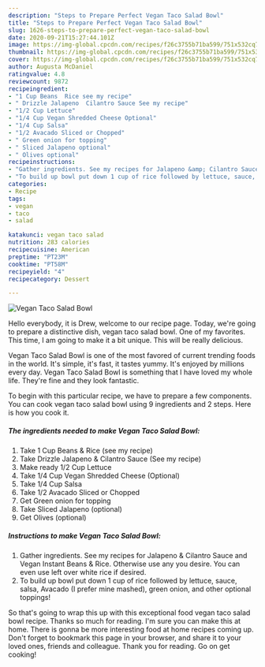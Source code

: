 ```yaml
---
description: "Steps to Prepare Perfect Vegan Taco Salad Bowl"
title: "Steps to Prepare Perfect Vegan Taco Salad Bowl"
slug: 1626-steps-to-prepare-perfect-vegan-taco-salad-bowl
date: 2020-09-21T15:27:44.101Z
image: https://img-global.cpcdn.com/recipes/f26c3755b71ba599/751x532cq70/vegan-taco-salad-bowl-recipe-main-photo.jpg
thumbnail: https://img-global.cpcdn.com/recipes/f26c3755b71ba599/751x532cq70/vegan-taco-salad-bowl-recipe-main-photo.jpg
cover: https://img-global.cpcdn.com/recipes/f26c3755b71ba599/751x532cq70/vegan-taco-salad-bowl-recipe-main-photo.jpg
author: Augusta McDaniel
ratingvalue: 4.8
reviewcount: 9872
recipeingredient:
- "1 Cup Beans  Rice see my recipe"
- " Drizzle Jalapeno  Cilantro Sauce See my recipe"
- "1/2 Cup Lettuce"
- "1/4 Cup Vegan Shredded Cheese Optional"
- "1/4 Cup Salsa"
- "1/2 Avacado Sliced or Chopped"
- " Green onion for topping"
- " Sliced Jalapeno optional"
- " Olives optional"
recipeinstructions:
- "Gather ingredients. See my recipes for Jalapeno &amp; Cilantro Sauce and Vegan Instant Beans &amp; Rice. Otherwise use any you desire. You can even use left over white rice if desired."
- "To build up bowl put down 1 cup of rice followed by lettuce, sauce, salsa, Avacado (I prefer mine mashed), green onion, and other optional toppings!"
categories:
- Recipe
tags:
- vegan
- taco
- salad

katakunci: vegan taco salad 
nutrition: 283 calories
recipecuisine: American
preptime: "PT23M"
cooktime: "PT58M"
recipeyield: "4"
recipecategory: Dessert

---
```



![Vegan Taco Salad Bowl](https://img-global.cpcdn.com/recipes/f26c3755b71ba599/751x532cq70/vegan-taco-salad-bowl-recipe-main-photo.jpg)

Hello everybody, it is Drew, welcome to our recipe page. Today, we're going to prepare a distinctive dish, vegan taco salad bowl. One of my favorites. This time, I am going to make it a bit unique. This will be really delicious.



Vegan Taco Salad Bowl is one of the most favored of current trending foods in the world. It's simple, it's fast, it tastes yummy. It's enjoyed by millions every day. Vegan Taco Salad Bowl is something that I have loved my whole life. They're fine and they look fantastic.


To begin with this particular recipe, we have to prepare a few components. You can cook vegan taco salad bowl using 9 ingredients and 2 steps. Here is how you cook it.

<!--inarticleads1-->

##### The ingredients needed to make Vegan Taco Salad Bowl:

1. Take 1 Cup Beans &amp; Rice (see my recipe)
1. Take  Drizzle Jalapeno &amp; Cilantro Sauce (See my recipe)
1. Make ready 1/2 Cup Lettuce
1. Take 1/4 Cup Vegan Shredded Cheese (Optional)
1. Take 1/4 Cup Salsa
1. Take 1/2 Avacado Sliced or Chopped
1. Get  Green onion for topping
1. Take  Sliced Jalapeno (optional)
1. Get  Olives (optional)




<!--inarticleads2-->

##### Instructions to make Vegan Taco Salad Bowl:

1. Gather ingredients. See my recipes for Jalapeno &amp; Cilantro Sauce and Vegan Instant Beans &amp; Rice. Otherwise use any you desire. You can even use left over white rice if desired.
1. To build up bowl put down 1 cup of rice followed by lettuce, sauce, salsa, Avacado (I prefer mine mashed), green onion, and other optional toppings!




So that's going to wrap this up with this exceptional food vegan taco salad bowl recipe. Thanks so much for reading. I'm sure you can make this at home. There is gonna be more interesting food at home recipes coming up. Don't forget to bookmark this page in your browser, and share it to your loved ones, friends and colleague. Thank you for reading. Go on get cooking!

